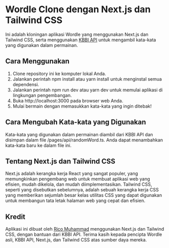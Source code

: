 # Wordle Clone dengan Next.js dan Tailwind CSS

Ini adalah kloningan aplikasi Wordle yang menggunakan Next.js dan Tailwind CSS, serta menggunakan [KBBI API](https://github.com/btrianurdin/new-kbbi-api) untuk mengambil kata-kata yang digunakan dalam permainan.

## Cara Menggunakan

1. Clone repository ini ke komputer lokal Anda.
2. Jalankan perintah npm install atau yarn install untuk menginstal semua dependensi.
3. Jalankan perintah npm run dev atau yarn dev untuk memulai aplikasi di lingkungan pengembangan.
4. Buka http://localhost:3000 pada browser web Anda.
5. Mulai bermain dengan memasukkan kata-kata yang ingin ditebak!

## Cara Mengubah Kata-kata yang Digunakan

Kata-kata yang digunakan dalam permainan diambil dari KBBI API dan disimpan dalam file /pages/api/randomWord.ts. Anda dapat menambahkan kata-kata baru ke dalam file ini.

## Tentang Next.js dan Tailwind CSS

Next.js adalah kerangka kerja React yang sangat populer, yang memungkinkan pengembang web untuk membuat aplikasi web yang efisien, mudah dikelola, dan mudah diimplementasikan. Tailwind CSS, seperti yang disebutkan sebelumnya, adalah sebuah kerangka kerja CSS yang memberikan sejumlah besar kelas utilitas CSS yang dapat digunakan untuk membangun tata letak halaman web yang cepat dan efisien.

## Kredit

Aplikasi ini dibuat oleh [Rico Muhammad](https://github.com/ricomuh) menggunakan Next.js dan Tailwind CSS, dengan bantuan dari KBBI API. Terima kasih kepada pencipta Wordle asli, KBBI API, Next.js, dan Tailwind CSS atas sumber daya mereka.

